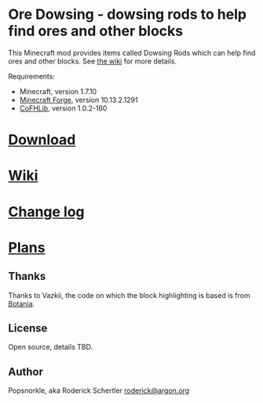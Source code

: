 Ore Dowsing - dowsing rods to help find ores and other blocks
=============================================================

This Minecraft mod provides items called Dowsing Rods which can help find ores
and other blocks.  See [the wiki](https://github.com/rosche/ore-dowsing/wiki)
for more details.

Requirements:

- Minecraft, version 1.7.10
- [Minecraft Forge](http://files.minecraftforge.net/), version 10.13.2.1291
- [CoFHLib](http://minecraft.curseforge.com/mc-mods/220333-cofhlib), version 1.0.2-160

[Download](https://github.com/rosche/ore-dowsing/releases/tag/v0.1)
==========

[Wiki](https://github.com/rosche/ore-dowsing/wiki)
======

[Change log](https://github.com/rosche/ore-dowsing/blob/master/changelog.md)
============

[Plans](https://github.com/rosche/ore-dowsing/blob/master/todo.md)
=======

Thanks
------
Thanks to Vazkii, the code on which the block highlighting is based is from
[Botania](http://botaniamod.net).

License
-------
Open source, details TBD.


Author
------
Popsnorkle, aka Roderick Schertler <roderick@argon.org>
